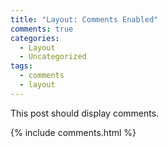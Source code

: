 ```yaml
---
title: "Layout: Comments Enabled"
comments: true
categories:
  - Layout
  - Uncategorized
tags:
  - comments
  - layout
---
```


This post should display comments.

{% include comments.html %}